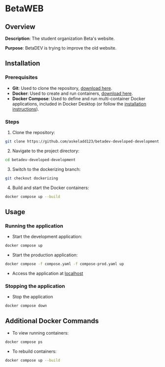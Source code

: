 # BetaWEB

## Overview

**Description**: The student organization Beta's website.

**Purpose**: BetaDEV is trying to improve the old website.

## Installation

### Prerequisites

- **Git**: Used to clone the repository, [download here](https://www.git-scm.com/downloads).
- **Docker**: Used to create and run containers, [download here](https://www.docker.com/products/docker-desktop).
- **Docker Compose**: Used to define and run multi-container Docker applications, included in Docker Desktop (or follow the [installation instructions](https://docs.docker.com/compose/install/)).

### Steps
1. Clone the repository:
```bash
git clone https://github.com/askeladd123/betadev-developed-development.net
```
2. Navigate to the project directory:
```bash
cd betadev-developed-development
```
3. Switch to the dockerizing branch:
```bash
git checkout dockerizing
```
4. Build and start the Docker containers:
```bash
docker compose up --build
```

## Usage

### Running the application

- Start the development application:
```bash
docker compose up
```
- Start the production application:
```bash
docker compose -f compose.yaml -f compose-prod.yaml up
```

- Access the application at [localhost](http://localhost/)

### Stopping the application

- Stop the application
```bash
docker compose down
```

## Additional Docker Commands
- To view running containers:
```bash
docker compose ps
```
- To rebuild containers:
```bash
docker compose up --build
```

<!-- > NOTE: if you want to clone the games from *game jams*, use `git clone --recurse-submodules <repo name>` -->
